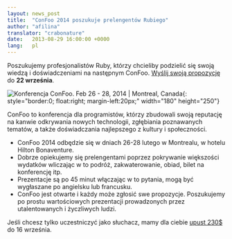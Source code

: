 ```yaml
---
layout: news_post
title:  "ConFoo 2014 poszukuje prelengentów Rubiego"
author: "afilina"
translator: "crabonature"
date:   2013-08-29 16:00:00 +0000
lang:   pl
---
```


Poszukujemy profesjonalistów Ruby, którzy chcieliby podzielić się swoją
wiedzą i doświadczeniami na następnym ConFoo. [Wyślij swoją propozycję][1]
do **22 września**.

![Konferencja ConFoo. Feb 26 - 28, 2014 &#124; Montreal, Canada][logo]{: style="border:0; float:right; margin-left:20px;" width="180" height="250"}

ConFoo to konferencja dla programistów, którzy zbudowali swoją reputację
na kanwie odkrywania nowych technologii, zgłębiania poznawanych tematów,
a także doświadczania najlepszego z kultury i społeczności.

 * ConFoo 2014 odbędzie się w dniach 26-28 lutego w Montrealu, w hotelu
   Hilton Bonaventure.
 * Dobrze opiekujemy się prelengentami poprzez pokrywanie większości wydatków
   wliczając w to podróż, zakwaterowanie, obiad, bilet na konferencję itp.
 * Prezentacje są po 45 minut włączając w to pytania, mogą być wygłaszane po
   angielsku lub francusku.
 * ConFoo jest otwarte i każdy może zgłosić swe propozycje. Poszukujemy
   po prostu wartościowych prezentacji prowadzonych przez utalentowanych i
   życzliwych ludzi.

Jeśli chcesz tylko uczestniczyć jako słuchacz, mamy dla ciebie
[upust 230$][2] do 16 września.



[logo]: http://confoo.ca/images/propaganda/2014/en/t-ruby.gif
[1]: http://confoo.ca/en/call-for-papers
[2]: http://confoo.ca/en/register
